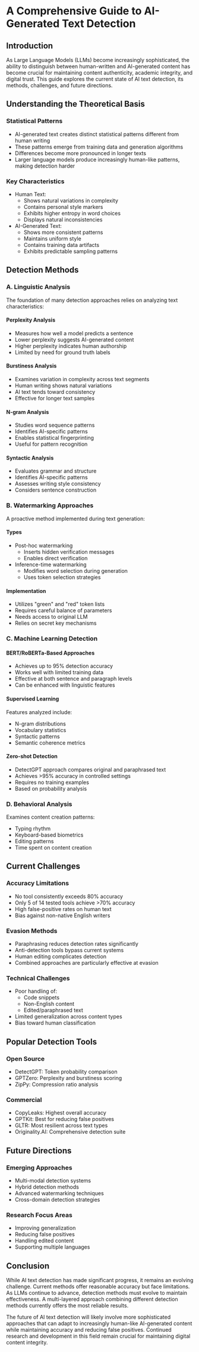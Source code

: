 # A Comprehensive Guide to AI-Generated Text Detection

## Introduction
As Large Language Models (LLMs) become increasingly sophisticated, the ability to distinguish between human-written and AI-generated content has become crucial for maintaining content authenticity, academic integrity, and digital trust. This guide explores the current state of AI text detection, its methods, challenges, and future directions.

## Understanding the Theoretical Basis

### Statistical Patterns
- AI-generated text creates distinct statistical patterns different from human writing
- These patterns emerge from training data and generation algorithms
- Differences become more pronounced in longer texts
- Larger language models produce increasingly human-like patterns, making detection harder

### Key Characteristics
- Human Text:
  - Shows natural variations in complexity
  - Contains personal style markers
  - Exhibits higher entropy in word choices
  - Displays natural inconsistencies
- AI-Generated Text:
  - Shows more consistent patterns
  - Maintains uniform style
  - Contains training data artifacts
  - Exhibits predictable sampling patterns

## Detection Methods

### A. Linguistic Analysis
The foundation of many detection approaches relies on analyzing text characteristics:

#### Perplexity Analysis
- Measures how well a model predicts a sentence
- Lower perplexity suggests AI-generated content
- Higher perplexity indicates human authorship
- Limited by need for ground truth labels

#### Burstiness Analysis
- Examines variation in complexity across text segments
- Human writing shows natural variations
- AI text tends toward consistency
- Effective for longer text samples

#### N-gram Analysis
- Studies word sequence patterns
- Identifies AI-specific patterns
- Enables statistical fingerprinting
- Useful for pattern recognition

#### Syntactic Analysis
- Evaluates grammar and structure
- Identifies AI-specific patterns
- Assesses writing style consistency
- Considers sentence construction

### B. Watermarking Approaches
A proactive method implemented during text generation:

#### Types
- Post-hoc watermarking
  - Inserts hidden verification messages
  - Enables direct verification
- Inference-time watermarking
  - Modifies word selection during generation
  - Uses token selection strategies

#### Implementation
- Utilizes "green" and "red" token lists
- Requires careful balance of parameters
- Needs access to original LLM
- Relies on secret key mechanisms

### C. Machine Learning Detection

#### BERT/RoBERTa-Based Approaches
- Achieves up to 95% detection accuracy
- Works well with limited training data
- Effective at both sentence and paragraph levels
- Can be enhanced with linguistic features

#### Supervised Learning
Features analyzed include:
- N-gram distributions
- Vocabulary statistics
- Syntactic patterns
- Semantic coherence metrics

#### Zero-shot Detection
- DetectGPT approach compares original and paraphrased text
- Achieves >95% accuracy in controlled settings
- Requires no training examples
- Based on probability analysis

### D. Behavioral Analysis
Examines content creation patterns:
- Typing rhythm
- Keyboard-based biometrics
- Editing patterns
- Time spent on content creation

## Current Challenges

### Accuracy Limitations
- No tool consistently exceeds 80% accuracy
- Only 5 of 14 tested tools achieve >70% accuracy
- High false-positive rates on human text
- Bias against non-native English writers

### Evasion Methods
- Paraphrasing reduces detection rates significantly
- Anti-detection tools bypass current systems
- Human editing complicates detection
- Combined approaches are particularly effective at evasion

### Technical Challenges
- Poor handling of:
  - Code snippets
  - Non-English content
  - Edited/paraphrased text
- Limited generalization across content types
- Bias toward human classification

## Popular Detection Tools

### Open Source
- DetectGPT: Token probability comparison
- GPTZero: Perplexity and burstiness scoring
- ZipPy: Compression ratio analysis

### Commercial
- CopyLeaks: Highest overall accuracy
- GPTKit: Best for reducing false positives
- GLTR: Most resilient across text types
- Originality.AI: Comprehensive detection suite

## Future Directions

### Emerging Approaches
- Multi-modal detection systems
- Hybrid detection methods
- Advanced watermarking techniques
- Cross-domain detection strategies

### Research Focus Areas
- Improving generalization
- Reducing false positives
- Handling edited content
- Supporting multiple languages

## Conclusion
While AI text detection has made significant progress, it remains an evolving challenge. Current methods offer reasonable accuracy but face limitations. As LLMs continue to advance, detection methods must evolve to maintain effectiveness. A multi-layered approach combining different detection methods currently offers the most reliable results.

The future of AI text detection will likely involve more sophisticated approaches that can adapt to increasingly human-like AI-generated content while maintaining accuracy and reducing false positives. Continued research and development in this field remain crucial for maintaining digital content integrity. 